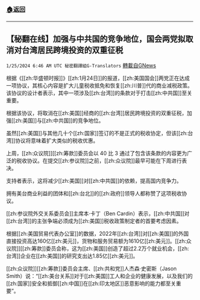 ###  [:house:返回](README.md)
---


## 【秘翻在线】加强与中共国的竞争地位，国会两党拟取消对台湾居民跨境投资的双重征税
`1/25/2024 6:46 AM UTC 秘密翻譯組G-Translators` [轉載自GNews](https://gnews.org/articles/2251512)

根据《[[zh:华盛顿时报]]》[[zh:1月24日]]的报道，[[zh:美国国会]]两党正在达成一项协议，其核心内容是扩大儿童税收抵免和恢复[[zh:川普]]代的商业减税政策。该协议的设计者表示，其中一项涉及[[zh:台湾]]的条款对于打击[[zh:中共国]]至关重要。

根据该协议，将取消在[[zh:美国]]经商的[[zh:台湾]]居民跨境投资的双重征税，加强[[zh:美国]]与[[zh:中共国]]的竞争地位。

虽然[[zh:美国]]与其他几十个[[zh:国家]]签订的不是正式的税收协定，但该[[zh:台湾]]协议将意味着扩大类似的税收优惠。

上周，[[zh:众议院]][[zh:筹款]]委员会以 40 比 3 通过了包含该条款的内容更为广泛的税收协议。在提交[[zh:参议院]]之前，[[zh:众议院]]最早可能在下周进行表决。

支持者表示，这将减少[[zh:美国]]对[[zh:中共国]]的依赖，提高国内竞争力。

拥有美台商业利益的团体和[[zh:台北]]的[[zh:政府]]领导人都称赞了这项税收协议。

[[zh:参议院外交关系委员会]]主席本·卡丁（Ben Cardin）表示，[[zh:中共国]]对[[zh:台湾]]的主张争端必须成为[[zh:美国]]税收政策制定者的首要考虑因素。

根据[[zh:美国贸易代表办公室]]的数据，2022年[[zh:台湾]]对[[zh:美国]]的外国直接投资高达160亿[[zh:美元]]，货物和服务贸易额为1610亿[[zh:美元]]。[[zh:众议院]][[zh:筹款]]委员会称，这为[[zh:美国]]创造了超过2.2万个就业机会，[[zh:台湾]]企业在[[zh:美国]]的研究支出达1.85亿[[zh:美元]]。

[[zh:众议院]][[zh:筹款]]委员会主席、[[zh:共和党]]人杰森·史密斯（Jason Smith）说：“[[zh:美台关系]]对于[[zh:美国]]工人和企业的健康发展，以及我们的[[zh:国家]]安全和抵御[[zh:中国]]在[[zh:印太地区]]恶意影响的能力都至关重要”。
